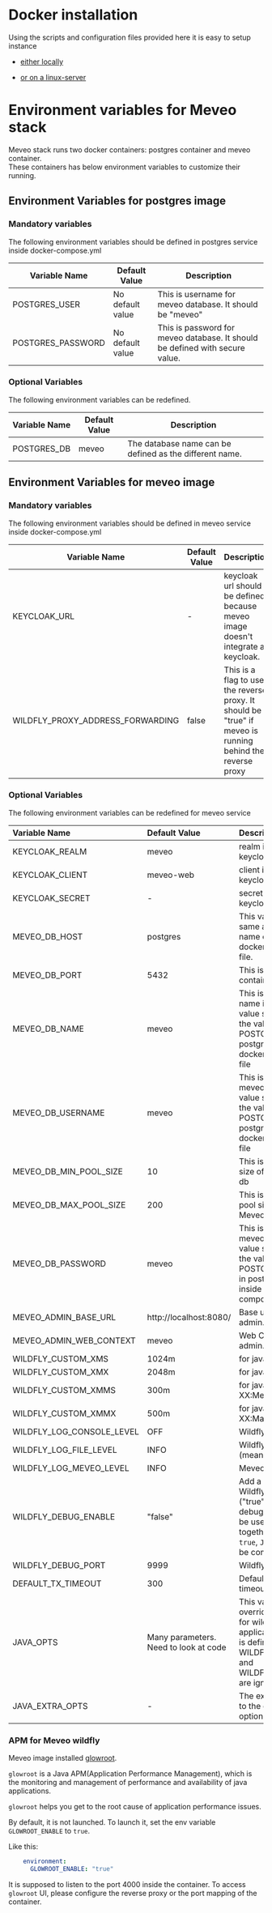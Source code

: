 # Docker installation

Using the scripts and configuration files provided here it is easy to setup instance

* [either locally](./localhost/README.md)

* [or on a linux-server](./linux-server/README.md)

# Environment variables for Meveo stack
Meveo stack runs two docker containers: postgres container and meveo container.</br>
These containers has below environment variables to customize their running.

## Environment Variables for postgres image

### Mandatory variables

The following environment variables should be defined in postgres service inside docker-compose.yml

| Variable Name | Default Value | Description |
| --- | --- | --- |
| POSTGRES_USER | No default value | This is username for meveo database. It should be "meveo" |
| POSTGRES_PASSWORD | No default value | This is password for meveo database. It should be defined with secure value. |

### Optional Variables

The following environment variables can be redefined.

| Variable Name | Default Value | Description |
| --- | --- | --- |
| POSTGRES_DB | meveo | The database name can be defined as the different name. |




## Environment Variables for meveo image

### Mandatory variables

The following environment variables should be defined in meveo service inside docker-compose.yml

| Variable Name | Default Value | Description |
| --- | --- | --- |
| KEYCLOAK_URL | - | keycloak url should be defined because meveo image doesn't integrate a keycloak. |
| WILDFLY_PROXY_ADDRESS_FORWARDING | false | This is a flag to use the reverse proxy. It should be "true" if meveo is running behind the reverse proxy |


### Optional Variables

The following environment variables can be redefined for meveo service

|Variable Name            |Default Value                            |Description                                                                                                                                                                           |
|:------------------------|:----------------------------------------|:-------------------------------------------------------------------------------------------------------------------------------------------------------------------------------------|
|KEYCLOAK_REALM           |meveo                                    |realm in the external keycloak                                                                                                                                                        |
|KEYCLOAK_CLIENT          |meveo-web                                |client in the external keycloak                                                                                                                                                       |
|KEYCLOAK_SECRET          |-                                        |secret in the external keycloak                                                                                                                                                       |
|MEVEO_DB_HOST            |postgres                                 |This value should be same as the service name of postgres inside docker-compose.yml file.                                                                                             |
|MEVEO_DB_PORT            |5432                                     |This is port for postgres container.                                                                                                                                                  |
|MEVEO_DB_NAME            |meveo                                    |This is meveo database name in postgres. This value should be same as the value of POSTGRES_DB in postgres service inside docker-compose.yml file                                     |
|MEVEO_DB_USERNAME        |meveo                                    |This is username for meveo database. This value should be same as the value of POSTGRES_USER in postgres service inside docker-compose.yml file                                       |
|MEVEO_DB_MIN_POOL_SIZE   |10                                       |This is the minimum pool size of the MeveoAdmin db                                                                                                                                    |
|MEVEO_DB_MAX_POOL_SIZE   |200                                      |This is the maxiumum pool size of the MeveoAdmin db                                                                                                                                   |
|MEVEO_DB_PASSWORD        |meveo                                    |This is password for meveo database. This value should be same as the value of POSTGRES_PASSWORD in postgres service inside docker-compose.yml file                                   |
|MEVEO_ADMIN_BASE_URL     |http://localhost:8080/                   |Base url for meveo admin.                                                                                                                                                             |
|MEVEO_ADMIN_WEB_CONTEXT  |meveo                                    |Web Context for meveo admin.                                                                                                                                                          |
|WILDFLY_CUSTOM_XMS       |1024m                                    |for java parameter -Xms                                                                                                                                                               |
|WILDFLY_CUSTOM_XMX       |2048m                                    |for java parameter -Xmx                                                                                                                                                               |
|WILDFLY_CUSTOM_XMMS      |300m                                     |for java parameter -XX:MetaspaceSize                                                                                                                                                  |
|WILDFLY_CUSTOM_XMMX      |500m                                     |for java parameter -XX:MaxMetaspaceSize=                                                                                                                                              |
|WILDFLY_LOG_CONSOLE_LEVEL|OFF                                      |Wildfly console log level                                                                                                                                                             |
|WILDFLY_LOG_FILE_LEVEL   |INFO                                     |Wildfly server log level (means server.log file)                                                                                                                                      |
|WILDFLY_LOG_MEVEO_LEVEL  |INFO                                     |Meveo source log level                                                                                                                                                                |
|WILDFLY_DEBUG_ENABLE     |"false"                                  |Add a debug option to Wildfly startup command ("true" or "false"). debug_enable could not be used with `JAVA_OPTS` together. If this value is `true`, `JAVA_OPTS` should be commented.|
|WILDFLY_DEBUG_PORT       |9999                                     |Wildfly debug port          
|DEFAULT_TX_TIMEOUT       |300  | Default EJB transaction timeout                                                                                                                                                         |
|JAVA_OPTS                |Many parameters.<br/>Need to look at code|This variable can override default settings for wildfly java application. If this value is defined, WILDFLY_CUSTOM_XMS and WILDFLY_CUSTOM_XMX are ignored.                            |
|JAVA_EXTRA_OPTS          |-                                        |The extra options to add to the default jvm options.                                                                                                                                  |### APM for Meveo wildfly

### APM for Meveo wildfly

Meveo image installed [glowroot](https://glowroot.org).

`glowroot` is a Java APM(Application Performance Management), which is the monitoring and management of performance and availability of java applications.

`glowroot` helps you get to the root cause of application performance issues.

By default, it is not launched. To launch it, set the env variable `GLOWROOT_ENABLE` to `true`.

Like this:

```yaml
    environment:
      GLOWROOT_ENABLE: "true"
```

It is supposed to listen to the port 4000 inside the container. To access `glowroot` UI, please configure the reverse proxy or the port mapping of the container.
